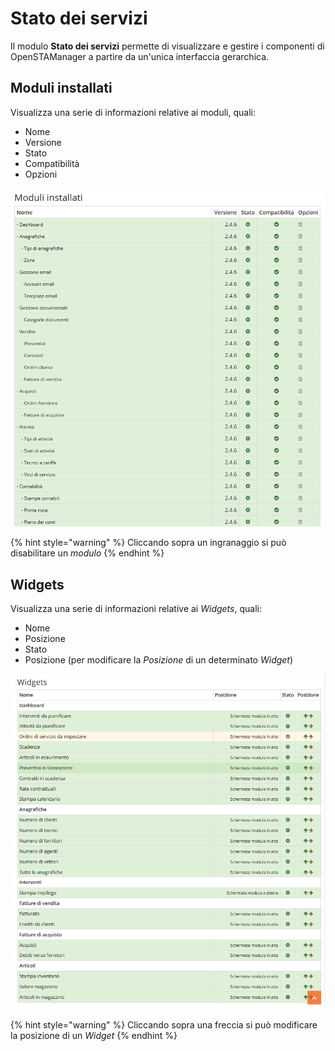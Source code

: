 # Stato dei servizi

Il modulo **Stato dei servizi** permette di visualizzare e gestire i componenti di OpenSTAManager a partire da un'unica interfaccia gerarchica.

## Moduli installati

Visualizza una serie di informazioni relative ai moduli, quali:

* Nome
* Versione
* Stato
* Compatibilità
* Opzioni

![Screenshot moduli installati](../.gitbook/assets/ScreenModuliInstallati.PNG)

{% hint style="warning" %}
Cliccando sopra un ingranaggio si può disabilitare un _modulo_
{% endhint %}

## Widgets

Visualizza una serie di informazioni relative ai _Widgets_, quali:

* Nome
* Posizione
* Stato
* Posizione (per modificare la _Posizione_ di un determinato _Widget_)

![Screenshot widget](../.gitbook/assets/ScreenWidgets.PNG)

{% hint style="warning" %}
Cliccando sopra una freccia si può modificare la posizione di un _Widget_
{% endhint %}
